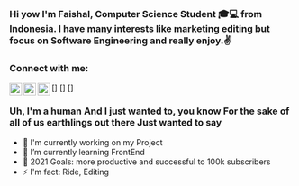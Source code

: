 ### Hi yow I'm Faishal, Computer Science Student 🎓💻 from Indonesia. I have many interests like marketing editing but focus on Software Engineering and really enjoy.✌

### Connect with me:

[<a href="https://www.linkedin.com/in/isalzufari"><img align="left" alt="Sinatrio | Linkedin" width="22px" src="https://cdn.jsdelivr.net/npm/simple-icons@v4/icons/linkedin.svg"></a>]
[<a href="https://twitter.com/isalzufari"><img align="left" alt="Sinatrio | Twitter" width="22px" src="https://cdn.jsdelivr.net/npm/simple-icons@v4/icons/twitter.svg"></a>]
[<a href="https://www.instagram.com/isalzufari"><img align="left" alt="Sinatrio | Instagram" width="22px" src="https://cdn.jsdelivr.net/npm/simple-icons@v4/icons/instagram.svg"></a>]

### Uh, I'm a human And I just wanted to, you know For the sake of all of us earthlings out there Just wanted to say
- 🏢 I'm currently working on my Project
- 🌱 I’m currently learning FrontEnd
- 🎯 2021 Goals: more productive and successful to 100k subscribers
- ⚡ I'm fact: Ride, Editing
